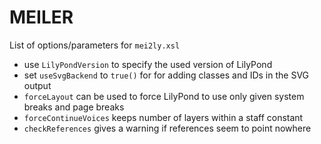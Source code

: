 # MEILER
List of options/parameters for `mei2ly.xsl`

* use `LilyPondVersion` to specify the used version of LilyPond
* set `useSvgBackend` to `true()` for for adding classes and IDs in the SVG output
* `forceLayout` can be used to force LilyPond to use only given system breaks and page breaks
* `forceContinueVoices` keeps number of layers within a staff constant
* `checkReferences` gives a warning if references seem to point nowhere
